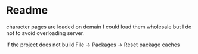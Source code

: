 #  Readme
character pages are loaded on demain
I could load them wholesale but I do not to avoid overloading server.

If the project does not build
File -> Packages -> Reset package caches
